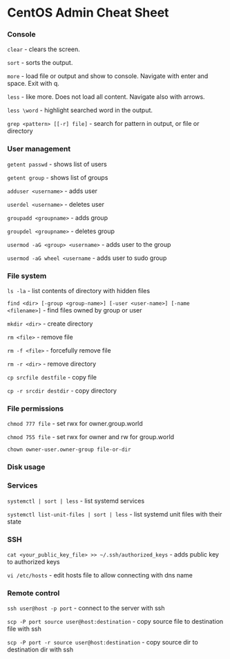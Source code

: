 ﻿# CentOS Admin Cheat Sheet

### Console

`clear` - clears the screen.

`sort` - sorts the output.

`more` - load file or output and show to console. Navigate with enter and space. Exit with q.

`less` - like more. Does not load all content. Navigate also with arrows.

`less \word` - highlight searched word in the output.

`grep <pattern> [[-r] file]` - search for pattern in output, or file or directory 

### User management

`getent passwd` - shows list of users

`getent group` - shows list of groups

`adduser <username>` - adds user

`userdel <username>` - deletes user

`groupadd <groupname>` - adds group

`groupdel <groupname>` - deletes group

`usermod -aG <group> <username>` - adds user to the group

`usermod -aG wheel <username` - adds user to sudo group

### File system

`ls -la` - list contents of directory with hidden files

`find <dir> [-group <group-name>] [-user <user-name>] [-name <filename>]` - find files owned by group or user

`mkdir <dir>` - create directory

`rm <file>` - remove file

`rm -f <file>` - forcefully remove file

`rm -r <dir>` - remove directory

`cp srcfile destfile` - copy file

`cp -r srcdir destdir` - copy directory

### File permissions

`chmod 777 file` - set rwx for owner.group.world

`chmod 755 file` - set rwx for owner and rw for group.world

`chown owner-user.owner-group file-or-dir`

### Disk usage

### Services

`systemctl | sort | less` - list systemd services 

`systemctl list-unit-files | sort | less` - list systemd unit files with their state 

### SSH

`cat <your_public_key_file> >> ~/.ssh/authorized_keys` - adds public key to authorized keys

`vi /etc/hosts` - edit hosts file to allow connecting with dns name

### Remote control

`ssh user@host -p port` - connect to the server with ssh

`scp -P port source user@host:destination` - copy source file to destination file with ssh

`scp -P port -r source user@host:destination` - copy source dir to destination dir with ssh